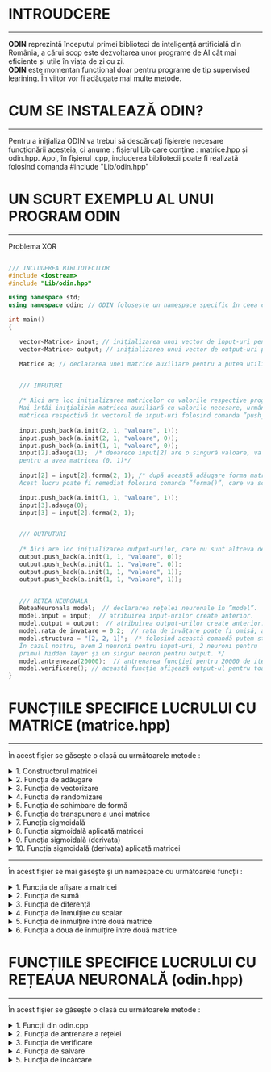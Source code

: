 # INTROUDCERE
---
<b>ODIN</b> reprezintă începutul primei biblioteci de inteligență artificială din România, a cărui scop este dezvoltarea unor programe de AI cât mai eficiente și utile în viața de zi cu zi. <br>
<b>ODIN</b> este momentan funcțional doar pentru programe de tip supervised learining. În viitor vor fi adăugate mai multe metode.

# CUM SE INSTALEAZĂ ODIN?
---
Pentru a inițializa ODIN va trebui să descărcați fișierele necesare funcționării acesteia, ci anume : fișierul Lib care conține : matrice.hpp și odin.hpp. 
Apoi, în fișierul .cpp, includerea bibliotecii poate fi realizată folosind comanda #include "Lib/odin.hpp"

# UN SCURT EXEMPLU AL UNUI PROGRAM ODIN
---
Problema XOR
```c++

/// INCLUDEREA BIBLIOTECILOR
#include <iostream> 
#include "Lib/odin.hpp"

using namespace std;
using namespace odin; // ODIN folosește un namespace specific în ceea ce privește utilizarea funcțiilor necesare

int main()
{

   vector<Matrice> input; // inițializarea unui vector de input-uri pentru a stoca informațiile necesare training-ului.
   vector<Matrice> output; // inițializarea unui vector de output-uri pentru a stoca informațiile necesare training-ului.

   Matrice a; // declararea unei matrice auxiliare pentru a putea utiliza funcțiile din clasa ”Matrice”.


   /// INPUTURI
   
   /* Aici are loc inițializarea matricelor cu valorile respective programului XOR. 
   Mai întâi inițializăm matricea auxiliară cu valorile necesare, urmând ca mai apoi să adăugăm
   matricea respectivă în vectorul de input-uri folosind comanda ”push_back()” din biblioteca ”<vector>”. */
   
   input.push_back(a.init(2, 1, "valoare", 1));
   input.push_back(a.init(2, 1, "valoare", 0));
   input.push_back(a.init(1, 1, "valoare", 0));
   input[2].adauga(1);  /* deoarece input[2] are o singură valoare, va trebui să adăugăm și un 1, 
   pentru a avea matricea (0, 1)*/
   
   input[2] = input[2].forma(2, 1); /* după această adăugare forma matricei se va schimba într-o matrice de tip coloană.
   Acest lucru poate fi remediat folosind comanda ”forma()”, care va schimba dimensiunea matricei. */

   input.push_back(a.init(1, 1, "valoare", 1));
   input[3].adauga(0);
   input[3] = input[2].forma(2, 1);


   /// OUTPUTURI
   
   /* Aici are loc inițializarea output-urilor, care nu sunt altceva decât 4 valori situate într-o matrice. */
   output.push_back(a.init(1, 1, "valoare", 0));
   output.push_back(a.init(1, 1, "valoare", 0));
   output.push_back(a.init(1, 1, "valoare", 1));
   output.push_back(a.init(1, 1, "valoare", 1));


   /// RETEA NEURONALA
   ReteaNeuronala model;  // declararea rețelei neuronale în ”model”.
   model.input = input;  // atribuirea input-urilor create anterior.
   model.output = output;  // atribuirea output-urilor create anterior.
   model.rata_de_invatare = 0.2;  // rata de învățare poate fi omisă, aceasta este default ”0.8”.
   model.structura = "[2, 2, 1]";  /* folosind această comandă putem stabili arhitectura programului. 
   În cazul nostru, avem 2 neuroni pentru input-uri, 2 neuroni pentru 
   primul hidden layer și un singur neuron pentru output. */
   model.antreneaza(20000);  // antrenarea funcției pentru 20000 de iterații.
   model.verificare(); // această funcție afișează output-ul pentru toate valorile din input.
}

```
# FUNCȚIILE SPECIFICE LUCRULUI CU MATRICE (matrice.hpp)
---

În acest fișier se găsește o clasă cu următoarele metode : 

<details>
   <summary> 1. Constructorul matricei </summary>
    <p>
       
  > Parametri : <br>
  <p>
      <b>numar_linii</b> : numărul de linii a matricei (tip : int)<br>
      <b>numar_coloane</b> : numărul de coloane a matricei (tip : int)<br>
      <b>tip_matrice</b> : tipul matricei, poate lua doar două valori : "valoare" sau "random", pentru valoare va inițializa matricea cu o anumită valoare, pentru random o va   inițializa cu valori random (tip : string) <br>
      <b>valoare</b> : acest parametru stabilește valoarea matricei, în cazul tipului de matrice "valoare" sau intervalul (-valoare, valoare), în cazul numerelor random (tip : double)
</p> 

  > Returnează : construiește matricea

---
       
```c++
/* Acesta este constructorul matricei. Primeste ca parametri un numar de linii, respectiv de coloane,
un string care reprezinta tipul matricei, putand lua doar doua valori : "valoare" sau "random". Primul string va genera
o matrice care contine doar valoarea din variabila valoare, iar "random" va genera numere random in intervalul
(-valoare, valoare)*/
// Constructorul clasei
    Matrice (int numar_linii, int numar_coloane, string tip_matrice, double valoare)
    {


        /* Aici are loc initializarea seed-ului folosind biblioteca <random>, in defavoarea implementarii functiei rand(),
        din cauza previzibilitatii acesteia */

        random_device rd;
        mt19937 mt(rd());
        uniform_real_distribution<double> dist(-valoare, valoare);

        if(numar_linii < 0 || numar_coloane < 0)  // daca numarul de linii sau coloane este mai mic decat 0, initializarea nu are sens si nu va avea loc.
        {
            cout << " > Numarul de linii si coloane trebuie sa fie pozitiv." << endl;
            throw int(1);
        }

        else
        {
            //Matrice matrice; // initializarea unei matrice care va reprezenta matricea initializata in fisierul .cpp
            bool val = false;
            bool random = false;


            /* Aceste structuri decizionale verifica tipul matricei, transmis ca parametru prin functia principalt */
            if(tip_matrice == "valoare")
                val = true;
            if(tip_matrice == "random")
                random = true;


            for (int h = 0; h < numar_linii; h++)  // parcurgem numarul de linii al matricei
            {
                vector<double> temp;  // initializam un vector temporar care va retine valorile de pe linia "h"
                for (int w = 0; w < numar_coloane; w++)  // parcurgem numarul de coloane
                {
                    if(val)  // daca tipul matricei este "valoare" adaugam in vectorul temporar valoarea respectiva
                        temp.push_back(valoare);
                    else if(random)  // altfel adaugam un numar random in intervalul cunoscut
                    {

                        temp.push_back((dist(mt)));
                    }

                }

                this->valori.push_back(temp);  // adaugam linia curenta in matrice

            }

            this->linii = numar_linii;  // preluam numarul de linii al matricei si il atribuim clasei
            this->coloane = numar_coloane;  // preluam numarul de coloane al matricei si il atribuim clasei

        }


    }

```
    
  </p>
   
</details>

<details>
<summary> 2. Funcția de adăugare </summary>
   
<p>
   
   > Parametri : <br>
  <p>
   <b>valoare</b> : primește valoarea ce va fi adăugată în matrice (tip : double) <br>
</p> 

  > Returnează : - 
   
```c++

void adauga(double valoare)  /* unicul parametru al functiei este de tip double,
reprezentand valoarea ce va fi adaugata in matrice */
{
  Matrice vector_nou;  /* initializarea unei matrice care va stoca informatiile anterioare, 
  dar, in plus, va avea si noua valoare adaugata */

  vector_nou = vector_nou.init(1, this->linii * this->coloane + 1, "valoare", 0); 
  /* initializam matricea cu liniile matricei din fisierul .cpp, de asemenea, numarul de coloane se va
  incrementa cu 1, reprezentand locul pentru valoarea ce va fi adaugata */


  int index = 0;  // initializam un index care va fi pozitia in functie de linii si coloane

  for(int i = 0; i < this->linii; i++)  // parcurgem numarul de linii a matricei
  {
      for(int j = 0; j < this->coloane; j++)  // parcurgem numarul de coloane a matricei
      {
          index = i * this->coloane + j;  // construim index-ul pe baza liniei si coloanei curente
          vector_nou.valori[0][index] = this->valori[i][j];  // atribuim pozitiei curente valorile din matricea de pe pozitiile i si j
      }
  }

  vector_nou.valori[0][this->coloane * this->linii ] = valoare;  // aici adaugam valoarea dorita pe ultima pozitie a matricei

  this->linii = vector_nou.linii;  // setam numarul de linii in functie de numarul de linii ale matricei construite in functie
  this->coloane = vector_nou.coloane;  // setam numarul de coloane in functie de numarul de coloane ale matricei construite in functie
  this->valori = vector_nou.valori;  // setam valorile in functie de valorile matricei construite in functie


}

```
</p>
</details>
  
<details>
<summary> 3. Funcția de vectorizare </summary>
<p>
   
  > Parametri : - <br>
  > Returnează : returnează matricea de tip coloana

```c++
Matrice vectorizare()  // aceasta functie nu primeste niciun parametru, pur si simplu schimba forma matricei intr-o matrice de tip coloana.
{
  Matrice vector_nou;  // initializarea unei matrice care va stoca informatiile anterioare


  vector_nou.init(1, this->linii * this->coloane, "valoare", 0);  /* initializarea matricei cu valori nule, luand in considerare numarul de linii si coloane ale matricei din fisierul cpp*/

  int index = 0;  // initializam un index care va fi pozitia in functie de linii si coloane

  for(int i = 0; i < this->linii; i++)  // parcurgem numarul de linii ale matricei
  {
      for(int j = 0; j < this->coloane; j++)  // parcurgem numarul de coloane ale matricei
      {
          index = i * this->coloane + j;  // construim index-ul pe baza liniei si coloanei curente
          vector_nou.valori[0][index] = this->valori[i][j];  // atribuim noii matrice elementele de pe pozitiile i si j
      }
  }

  return vector_nou;  // returnam noua matrice de tip coloana
}
```

</p>
</details>

<details>
<summary> 4. Functia de randomizare </summary>
<p>
   
  > Parametri : <br>
  <p>
     <b>input</b> : vectorul de input-uri a căror poziții urmează să fie randomizate (tip : vector<Matrice>) <br>
     <b>output</b> : vectorul de output-uri a căror poziții urmează să fie randomizate (tip : vector<Matrice>) <br>
     <b>numar_inputuri</b> : numărul de elemente supuse randomizării (tip : int) <br>
   </p>

  > Returnează : - 
      
```c++
/* Functia de randomizare are 3 parametri. Primul este reprezentat de vectorul de input-uri,
al doilea de vectorul de output-uri, iar al treilea de numarul de elemente care sunt supuse randomizarii */
void randomizare(vector<Matrice> input, vector<Matrice> output, int numar_inputuri)
{

  /* Aici are loc initializarea seed-ului folosind biblioteca <random>, in defavoarea implementarii functiei rand(),
  din cauza previzibilitatii acesteia */
  random_device rd;
  mt19937 mt(rd());
  uniform_real_distribution<double> dist(0, numar_inputuri);


  for(int i = 0; i < numar_inputuri; i++)  // parcurgem numarul de elemente care vor fi randomizate
  {
      int random = dist(mt);  // retinem in variabila random o valoare random in intervalul [0, numar_inputuri]
      swap(input[i], input[random]);  // schimbam valorile de pe pozitia curenta, cu cele de pe pozitia generata random
      swap(output[i], output[random]);  // schimbam valorile de pe pozitia curenta, cu cele de pe pozitia generata random

  }
}
```

</p>
</details>

<details>
<summary> 5. Funcția de schimbare de formă </summary>
<p>
   
  > Parametri : <br>
  <p>
   <b>dimensiune1</b> : numărul de linii ale viitoarei matrice (tip : int) <br> 
   <b>dimensiune2</b> : numărul de coloane ale viitoarei matrice (tip : int) <br>
</p> 

  > Returnează : returnează matricea 
   
```c++
/* Functia "forma" schimba dimensiunea unei matrice.
 Functia are doar doi parametri, prima dimensiune si a doua, acestea reprezinta
 dimensiunile in care dorim sa convertim matricea. */
Matrice forma(int dimensiune1, int dimensiune2)
{
  if(dimensiune1 * dimensiune2 == this->coloane * this->linii)  // daca produsul dimensiunilor introduse e egal cu cel al matricei se va realiza conversia.
  {

      Matrice vector_nou, vn;  // initializarea unui nou vector, in care sunt copiate informatiile matricei
      vector_nou = this->vectorizare();  // transformarea matricei intr-o matrice de tip coloana

      vn.init(dimensiune1, dimensiune2, "valoare", 0);  // initializarea vectorului cu dimensiunile corespunzatoare

      int index = 0;  // initializam un index care va fi pozitia in functie de linii si coloane
      for(int i = 0;i < dimensiune1; i++)  // parcurgerea liniilor in functie de dimensiunea introdusa
      {
          for(int j = 0; j < dimensiune2; j++)  // parcurgerea liniilor in functie de dimensiunea introdusa
          {
              vn.valori[i][j] = vector_nou.valori[0][index];  // atribuirea noului vector cu valorile din matricea coloana principala
              index++;
          }
      }

      return vn;  // returnam matricea

  }
  else  // daca dimensiunile nu sunt corespunzatoare operatia nu poate fi realizata
  {
      cout << " > Dimensiunea matricei nu poate fi schimbata deoarece valorile introduse nu corespund cu numarul de linii si coloane ale matricei introduse." << endl;
      throw int(6);
  }

}
```

</p>
</details>

<details>
<summary> 6. Funcția de transpunere a unei matrice </summary>
<p>
   
  > Parametri : <br>
  <p>
   <b>matrice</b> : primește matricea a cărei transpusă urmează să fie calculată (tip : Matrice) <br>
</p> 

  > Returnează : returnează matricea 

```c++
/* Aceasta functie calculeaza transpusa matricei, exemplu : pentru o matrice de (3, 1), o va converti in (1, 3) */
Matrice transpusa(Matrice matrice)  
{
  int coloane = matrice.coloane;  // retine numarul de coloane ale matricei in "coloane"
  int linii = matrice.linii;  // retine numarul de linii ale matricei in "linii"

  matrice = forma(coloane, linii);  // schimba forma matricei, liniile devin coloane, iar coloanele devin linii

  return matrice;  // returneaza matricea

}
```

</p>
</details>

<details>
<summary> 7. Funcția sigmoidală </summary>
<p>

   > Parametri : <br>
  <p>
   <b>x</b> : primește o valoare căreia îi va aplica funcția sigmoidală (tip : double) <br>
</p> 

  > Returnează : returnează o valoare după aplicarea funcției sigmoidale 

```c++
/* Functia sigmoidala */
double sigmoid(double x)
{
  return 1 / (1 + exp(-x));  // returneaza o valoare dupa aplicarea functiei sigmoidale
}
```

</p>
</details>  
 
 
<details>
<summary> 8. Funcția sigmoidală aplicată matricei </summary>
<p>
   
   
   > Parametri : <br>
  <p>
   <b>matrice</b> : primește o matrice, apoi fiecărui element din matrice i se va aplica funcția sigmoidală (tip : Matrice) <br>
</p> 

  > Returnează : returnează matricea

```c++
/* Aceasta metoda aplica functia sigmoidala pentru o matrice */
void sigmoid_matrice(Matrice &matrice)
{
  int coloane = matrice.coloane;  // retine numarul de coloane
  int linii = matrice.linii;  // retine numarul de linii

  matrice = matrice.vectorizare();  // vectorizeaza matricea

  for(int i = 0; i < coloane * linii; i++)  // parcurge toate elementele matricei
      matrice.valori[0][i] = sigmoid(matrice.valori[0][i]);  // aplica functia sigmoidala pentru fiecare valoare

  matrice = forma(linii, coloane);  // schimba forma matricei la cea initiala
}
```

</p>
</details>  

<details>
<summary> 9. Funcția sigmoidală (derivata) </summary>
<p>
   
   
   > Parametri : <br>
  <p>
   <b>x</b> : primește o valoare căreia îi va aplica funcția sigmoidală (derivata) (tip : double) <br>
</p> 

  > Returnează : returnează o valoare dupa aplicarea funcției sigmoidale 

```c++
/* Derivata functiei sigmoidale */
double d_sigmoid(double x)
{
  return x * (1 - x);  /* o sa returneze valoarea dupa derivarea unei valori folosind functia sigmoidala (Valoarea trebuie sa aiba in componenta functia sigmoidala inainte de a fi aplicata derivata!!) */
}

```

</p>
</details>  


<details>
<summary> 10. Funcția sigmoidală (derivata) aplicată matricei </summary>
<p>
   
   > Parametri : <br>
  <p>
   <b>matrice</b> : primește o matrice, apoi fiecărui element din matrice i se va aplica funcția sigmoidală (derivata) (tip : Matrice) <br>
</p> 

  > Returnează : returnează matricea

```c++
// Derivata functiei sigmoidale aplicata matricei 
void d_sigmoid_matrice(Matrice &matrice)
{
  int coloane = matrice.coloane;  // retine numarul de coloane
  int linii = matrice.linii;  // retine numarul de linii

  matrice = matrice.vectorizare();  // vectorizeaza matricea

  for(int i = 0; i < coloane * linii; i++)  // parcurge toate elementele matricei
      matrice.valori[0][i] = d_sigmoid(matrice.valori[0][i]);  // aplica derivata sigmoidalei pentru fiecare valoare din matrice

  matrice = forma(linii, coloane);  // schimba forma matricei la cea initiala
}
```

</p>
</details>  

---
În acest fișier se mai găsește și un namespace cu următoarele funcții :

<details>
<summary> 1. Funcția de afișare a matricei </summary>
<p>

> Parametri : <br>
<p>
<b>out : </b> permite folosirea operatorului "<<", urmat de o matrice <br>
<b>matrice : </b> matrice ce urmează să fie afișată (tip : Matrice) <br>
</p>

> Returnează : "afișarea"

```c++

// Acesta este operatorul de afisare, adica putem folosi cout << matrice;
ostream& operator<<(ostream &out, Matrice matrice)
{

  for(int i = 0;i < matrice.linii;i++) // parcurge numarul de linii
  {
      for(int j = 0;j< matrice.coloane;j++) // parcurge numarul de coloane
      {
          out << matrice.valori[i][j] << " "; // afiseaza fiecare element
      }
      out << endl;
  }
  return out;  // returneaza "afisarea"

}

```

</p>
</details>  


<details>
<summary> 2. Funcția de sumă </summary>
<p>

> Parametri : <br>
<p>
<b>matrice1 : </b> prima matrice (tip : Matrice) <br>
<b>matrice2 : </b> a doua matrice (tip : Matrice) <br>
</p>

> Returnează : suma dintre cele două matrice

```c++

// Acesta este operatorul de adunare, face suma intre doua matrice (matrice1 + matrice2)
Matrice operator+(Matrice matrice1, Matrice matrice2)  
{
  Matrice rezultat;  // declararea unei matrice care va stoca noile informatii din adunarea celor doua matrice

  if(!(matrice1.coloane == matrice2.coloane && matrice1.linii == matrice2.linii))  // daca liniile/coloanele primei matrice nu sunt egale cu liniile/coloanele celei de a doua matrice nu se realizeaza operatiunea
  {
      cout << " > Nu se poate realiza suma intre cele doua matrice deoarece nu au aceeasi dimensiune." << endl;
      throw int(2);
  }
  else  // altfel, are loc adunarea
  {
      rezultat = rezultat.init( matrice1.linii, matrice1.coloane, "valoare", 0);  // initializarea matricei cu numarul de coloane, respectiv de linii din prima matrice
      for(int i = 0; i < matrice1.linii; i++)  // parcurgerea liniilor
          for(int j = 0;j < matrice1.coloane; j++) // parcurgerea coloanelor
              rezultat.valori[i][j] = matrice1.valori[i][j] + matrice2.valori[i][j];  // retine suma elementelor de pe pozitia i si j in noua matrice

      return rezultat;  // returneaza rezultatul
  }
}

```

</p>
</details>  

<details>
<summary> 3. Funcția de diferență </summary>
<p>

> Parametri : <br>
<p>
<b>matrice1 : </b> prima matrice (tip : Matrice) <br>
<b>matrice2 : </b> a doua matrice (tip : Matrice) <br>
</p>

> Returnează : diferența dintre cele două matrice

```c++

// Acesta este operatorul de scadere, face diferenta intre doua matrice (matrice1 - matrice2)
Matrice operator-(Matrice matrice1, Matrice matrice2)
{
  Matrice rezultat; // declararea unei matrice care va stoca noile informatii din scaderea celor doua matrice
  if(!(matrice1.coloane == matrice2.coloane && matrice1.linii == matrice2.linii)) // daca liniile/coloanele primei matrice nu sunt egale cu liniile/coloanele celei de a doua matrice nu se realizeaza operatiunea
  {
      cout << " > Nu se poate realiza diferenta intre cele doua matrice deoarece nu au aceeasi dimensiune." << endl;
      throw int(3);
  }

  else // altfel, are loc scaderea
  {
      rezultat = rezultat.init(matrice1.linii, matrice1.coloane, "valoare", 0);  // initializarea matricei cu numarul de coloane, respectiv de linii din prima matrice
      for(int i = 0; i < matrice1.linii; i++)  // parcurgerea liniilor
          for(int j = 0;j < matrice1.coloane; j++)  // parcurgerea coloanelor
              rezultat.valori[i][j] = matrice1.valori[i][j] - matrice2.valori[i][j];  // retine suma elementelor de pe pozitia i si j in noua matrice
      return rezultat;  // returneaza rezultatul
  }
}

```

</p>
</details>  


<details>
<summary> 4. Funcția de înmulțire cu scalar </summary>
<p>

> Parametri : <br>
<p>
<b>valoare_scalar : </b> valoarea cu care vom înmulți fiecare element din matrice (tip : double) <br>
<b>matrice : </b> matrice căruia i se va aplica scalarul (tip : Matrice) <br>
</p>

> Returnează : matricea înmulțită cu valoarea scalarului

```c++

// Acesta este operatorul de inmultire cu scalar, inmulteste fiecare element din matrice cu un numar de tip double
Matrice operator*(double valoare_scalar, Matrice matrice)
{
  Matrice rezultat;  // declararea unei matrice care va stoca noile informatii din inmultirea matricei cu scalarul
  rezultat = rezultat.init(matrice.linii, matrice.coloane, "valoare", 0);  // initializarea matricei cu numarul de coloane, respectiv de linii din prima matrice
  for(int i = 0; i < matrice.linii; i++)  // parcurgerea liniilor
      for(int j = 0;j < matrice.coloane; j++)  // parcurgerea coloanelor
          rezultat.valori[i][j] = valoare_scalar * matrice.valori[i][j];  // retine produsul dintre scalar si elementul matricei transmise in noua matrice
  return rezultat;  // returneaza matricea

}

```

</p>
</details>  

<details>
<summary> 5. Funcția de înmulțire între două matrice </summary>
<p>

> Parametri : <br>
<p>
<b>matrice1 : </b> prima matrice (tip : Matrice) <br>
<b>matrice2 : </b> a doua matrice (tip : Matrice) <br>
</p>

> Returnează : produsul dintre cele două matrice

```c++

// Aceasta este operatorul de inmultirea a doua matrice (matrice1 * matrice2) - dot product
Matrice operator*(Matrice matrice1, Matrice matrice2)
{
  Matrice rezultat; // declararea unei matrice care va stoca noile informatii din inmultirea celor doua matrice

  bool ok = false;

  if(matrice1.coloane == matrice2.linii)  // daca numarul de coloane a primei matrice e egal cu cel de linii a celei de a doua matrice se poate realiza inmultirea
      ok = true;


  if (ok)
  {
      rezultat = rezultat.init(matrice1.linii, matrice2.coloane, "valoare", 0); // initializarea matricei cu numarul de coloane, respectiv de linii din prima matrice
      for(int i = 0; i < matrice1.linii; i++)  // parcurgerea liniilor
      {
          for(int j = 0;j < matrice2.coloane; j++)  // parcurgerea coloanelor
          {
              int k = 0;
              for(int z = 0; z < matrice1.coloane; z++)  // parcurgerea elementelor pentru a putea realiza dot product-ul
              {
                  rezultat.valori[i][j] += matrice1.valori[i][k] * matrice2.valori[k][j];  // realizeaza dot product-ul
                  k ++ ;
              }
          }
      }
      return rezultat;  // returneaza produsul dintre cele doua matrice
  }
  else
  {
      cout << " > Nu se poate realiza produsul intre cele doua matrice deoarece " << matrice1.coloane << " != " << matrice2.linii << ". \n";
      throw int(4);
  }


}


```

</p>
</details>  



<details>
<summary> 6. Funcția a doua de înmulțire între două matrice </summary>
<p>

> Parametri : <br>
<p>
<b>matrice1 : </b> prima matrice (tip : Matrice) <br>
<b>matrice2 : </b> a doua matrice (tip : Matrice) <br>
</p>

> Returnează : produsul dintre cele două matrice (înmulțirea are loc element cu element)

```c++

// Acesta este operatorul de inmutire a doua matrice (matrice1 % matrice2), imultirea are loc element cu element, este TOTAL diferita fata de (matrice1 * matrice2)
Matrice operator%(Matrice matrice1, Matrice matrice2)
{
  Matrice rezultat;  // declararea unei matrice care va stoca noile informatii din inmultirea celor doua matrice
  bool ok = false;

  if(matrice1.coloane == matrice2.coloane && matrice1.linii == matrice2.linii)  // daca numarul de coloane a primei matrice e egal cu cel de linii a celei de a doua matrice se poate realiza inmultirea
      ok = true;


  if (ok)
  {
      rezultat = rezultat.init(matrice1.linii, matrice2.coloane, "valoare", 0);  // initializarea matricei cu numarul de coloane, respectiv de linii din prima matrice
      for(int i = 0; i < matrice1.linii; i++)  // parcurgerea liniilor
      {
          for(int j = 0;j < matrice2.coloane; j++) // parcurgerea coloanelor
          {
              rezultat.valori[i][j] = matrice1.valori[i][j] * matrice2.valori[i][j];  // inmulteste element cu element valorile dintre cele doua matrice si le stocheaza in noua matrice
          }
      }
      return rezultat;  // returneaza produsul dintre cele doua matrice
  }
  else
  {
      cout << " > Nu se poate realiza produsul intre cele doua matrice deoarece nu au aceeasi dimensiune." << endl;
      throw int(5);
  }
}


```

</p>
</details>  

# FUNCȚIILE SPECIFICE LUCRULUI CU REȚEAUA NEURONALĂ (odin.hpp)
---

În acest fișier se găsește o clasă cu următoarele metode : 

<details>
<summary> 1. Funcții din odin.cpp </summary>
<p>

> Ce reprezintă fiecare funcție din odin.hpp?

```c++

ReteaNeuronala model;  // declararea rețelei neuronale
model.input = input;  // atribuirea input-urilor ce urmează să fie antrenate
model.output = output;  // atribuirea output-urilor corespunzătoare input-urilor
model.rata_de_invatare = 0.2;  // rata de învățare poate lua orice valoare în (0, 1) , inițial este setată la 0.8
model.structura = "[2, 2, 1]";  // structura rețelei neuronale, în cazul nostru avem 2 neuroni pentru input-uri, 2 pentru primul hidden layer și unul pentru output
model.antreneaza(20000);  // numărul de ”antrenamente” ale structurii
model.verificare();  // verificarea input-urilor după training

```

</p>
</details>  

<details>
<summary> 2. Funcția de antrenare a rețelei </summary>
<p>
   
  > Parametri : <br>
  <p>
   <b>iterații</b> : numărul de iterații atribuite rețelei (tip : int) <br> 
</p> 

  > Returnează : -
   
```c++
// Aceasta functie este extrem de importanta in aceasta biblioteca deoarece antreneaza sinapsele neuronilor in vederea unor rezultate cat mai bune.
void antreneaza(int iteratii)  // primeste un singur parametru, ci anume, numarul de iteratii
{
  int n = structura.length(); // retine in variabila n lungimea structurii
  char s[n + 1]; // declararea unui tablou de char in care o sa fie structura
  strcpy(s, structura.c_str());  // copiaza structura in vectorul de char (pentru a putea utiliza functiile specifice vectorului de char, ci nu string-ului.

  char *p = strtok(s, ", [ ]");  // retine primul numar din strctura, pointeaza la acel caracter. Spre exemplu : daca avem [2, 2, 1], va retine in pointerul p : 2

  int structura_int[1000]; // aici este un vector de int, care va retine fiecare numar de neuroni din fiecare hidden layer
  while(p != NULL)
  {
      structura_int[index] = stoi(p);  // converteste pointerul in int si il retine in vectorul specficic
      p = strtok(NULL, ", [ ]");  // pointeaza la urmatorul string
      index++;  // incrementeaza pozitia vectorului
  }


  Matrice aux;  // o matrice auxiliara pentru a putea folosi functiile din matrice.hpp

  for(int i = 0; i <= index - 2; i++)
  {
      weights.push_back(aux.init(structura_int[i+1], structura_int[i], "random", 2));  // initalizeaza vectorul de sinapse cu valori random in (-2, 2). Iar dimensiunea este stabilita in functie de numarul de pe poztia i + 1 din strctura si numarul de pe pozitia i
      // aceasta initializare este facuta in felul acesta pentru a putea realiza operatiile specifice matricelor, precum : adunare, scadere, produs, etc...
  }

  for(int i = 0; i <= index - 1; i++)
      biases.push_back(aux.init(structura_int[i + 1], 1, "random", 2));  // initializeaza bias-urile in functie de pozitia de pe i + 1 cu valori in (-2, 2)



  vector<Matrice> hidden_layers;  // declararea unui vector de hidden layers
  for(int z = 0; z < iteratii; z++)  // parcurgem numarul de iteratii transmise ca parametru
  {

      input[z].randomizare(input, output, input.size());  // randomizam input-urile pentru a evita o problema frecvent intalnita in ML, ci anume overfit-ul
      vector<Matrice> errori_hidden_layers; // initializare matrice de erori pentru hidden layers
      for(int i = 0 ; i < input.size(); i++)  // parcurgem lungimea input-urilor
      {
          vector<Matrice> hidden_layers;  // initalizare hidden layers
          Matrice rezultat;  // initializarea unei matrice de rezultat care va retine valori diverse in vederea training-ului
          rezultat = weights[0] * input[i];  // calcularea primului hidden layer
          hidden_layers.push_back(rezultat);  // adaugarea primului hidden layer in vector

          hidden_layers[0] = hidden_layers[0] + biases[0];  // adaugarea bias-ului in primul hidden layer

          hidden_layers[0].sigmoid_matrice(hidden_layers[0]);  // aplicarea functiei sigmoidale pentru primul hidden layer


          for(int j = 1; j <= index - 2; j++)  // parcurgerea urmatoarelor layere.
          {
              rezultat = weights[j] * hidden_layers[j - 1];  // calculeaza produsul in functie de sinapsele curente si hidden layer-ul anterior
              hidden_layers.push_back(rezultat);  // adauga in vector rezultatul
              hidden_layers[j] = biases[j] + hidden_layers[j]; // adauga bias-ul hidden layer-ului
              hidden_layers[j].sigmoid_matrice(hidden_layers[j]);  // aplica functia sigmoidala hidden layer-ului de pe pozitia j

          }

          vector<Matrice> erori_hidden_layers;  // declararea vectorului de erori
          for(int j = 0; j <= index - 2; j++)  // parcurgem vectorul pentru a-l putea initializa cu valori nule
              erori_hidden_layers.push_back(aux.init(1, 1, "valoare", 0));

          erori_hidden_layers[index - 2] = output[i] - hidden_layers[index - 2];  // in felul acesta putem calcula eroarea output-ului.
          // Daca facem diferenta intre output-ul pe care il cunoastem si output-ul care a fost prezis de catre program putem calcula eroarea acestuia


          for(int j = index - 2 - 1; j >= 0; j -- )  // parcurgere hidden layers
          {

              weights[j+1] = weights[j+1].transpusa(weights[j + 1]);  // facem transpusa matricei pentru a putea realiza operatiile viitoare

              erori_hidden_layers[j] = weights[j + 1] * erori_hidden_layers[j + 1];  // distribuim erorile pe pozitia j in functie de cele de pe pozitia j+1

              weights[j+1] = weights[j+1].transpusa(weights[j + 1]); // aducem matricea la forma initiala, aplicand inca o data traspusa



          }


          vector<Matrice> hidden_layers_derivate;
          vector<Matrice> gradienturi;
          vector<Matrice> delta_weights;

          for(int j = 0; j <= index - 2; j++)  // parcurgem vectorii declarati anterior si le atribuim valori nule
          {
              hidden_layers_derivate.push_back(aux.init(1, 1, "valoare", 0));
              gradienturi.push_back(aux.init(1, 1, "valoare", 0));
              delta_weights.push_back(aux.init(1, 1, "valoare", 0));
          }


          for(int j = index - 2 ; j >= 0; j -- )  // parcurgem vectorii 
          {
              hidden_layers_derivate[j] = hidden_layers[j];  // retinem hidden layerul de pe pozitia j in noul vector
              hidden_layers_derivate[j].d_sigmoid_matrice(hidden_layers_derivate[j]);  // aplicam derivata functiei sigmoidale hidden layer-ului

              gradienturi[j] = erori_hidden_layers[j] % hidden_layers_derivate[j];  // calculam gradientul in functie de eroare si derivata (inmultim matricele element cu element)
              gradienturi[j] = rata_de_invatare * gradienturi[j];  // aplicam rata de invatare

              biases[j] = biases[j] + gradienturi[j]; // adaugam gradient-urile bias-ului

          }


          for(int j = index - 2; j >= 1; j--)
          {
              hidden_layers[j - 1] = hidden_layers[j-1].transpusa(hidden_layers[j - 1]); // transpusa matricei
              delta_weights[j] = gradienturi[j] * hidden_layers[j - 1];  // calculam delta weights-urile pentru a putea adauga diferenta necesara in vederea imbunatatirii retelei neuronale, acesta valori sunt relativ mici.
              hidden_layers[j - 1] = hidden_layers[j - 1].transpusa(hidden_layers[j - 1]);  // revenirea la forma initiala a matricei
          }

          input[i] = input[i].transpusa(input[i]);  // transpusa input-ului

          delta_weights[0] = gradienturi[0] * input[i];  // calculam delta weights-urile necesare pentru input-uri 
          input[i] = input[i].transpusa(input[i]);  // revenim la forma initiala a input-urilor


          // folosind acest for actualizam sinapsele in functie de delta_weights (pe care le-am calculat la pasii anteriori)
          for(int j = 0; j<=index-2;j++)
          {
              weights[j] = delta_weights[j] + weights[j];
          }

      }
      cout << endl;
      cout << z << " / " << iteratii;
      cout << endl;
  }

  cout << endl << endl;

}
```

</p>
</details>

<details>
<summary> 3. Funcția de verificare </summary>
<p>

> Parametri : - <br>

> Returnează : nu returnează nimic, ci doar afișează toate predicțiile în funcție de input-urile antrenate

```c++

// Aceasta functie este asemanatoare cu cea de training, doar ca nu antreneaza nimic, ci doar genereaza valorile in functie de sinapsele antrenate pentru input-urile introduse
void verificare()
{
  vector<Matrice> hidden_layers;
  int n = structura.length();
  char s[n + 1];
  strcpy(s, structura.c_str());

  char *p = strtok(s, ", [ ]");


  int index = 0;
  int structura_int[1000];
  while(p != NULL)
  {
      structura_int[index] = stoi(p);
      p = strtok(NULL, ", [ ]");
      index++;
  }

  Matrice aux;

  for(int i = 0; i <= index - 2; i++)
  {
      hidden_layers.push_back(aux.init(1, 1, "valoare", 0));
  }

  for(int i = 0 ; i < input.size(); i++)
  {
      hidden_layers[0] = weights[0] * input[i];
      hidden_layers[0] = hidden_layers[0] + biases[0];
      hidden_layers[0].sigmoid_matrice(hidden_layers[0]);


      for(int j = 1; j <= index - 2; j++)
      {
          hidden_layers[j] = weights[j] * hidden_layers[j - 1];
          hidden_layers[j] = hidden_layers[j] + biases[j];
          hidden_layers[j].sigmoid_matrice(hidden_layers[j]);

      }

      cout << (hidden_layers[index-2]);
      cout << endl;

  }
}


```

</p>
</details>  

<details>
<summary> 4. Funcția de salvare </summary>
<p>

> Parametri : <br>
<p>
<b>fisier</b> : numele fișierului în care vor fi stocate informațiile (tip : char[]) <br>
</p>

> Returnează : -

```c++

// Aceasta este functia care salveaza datele referitoare la training
void salvare(char fisier[])
{

  char fis[1000];  // un vector de char care stocheaza informatii referitoare la fisierul in care vor fi datele
  strcpy(fis, fisier);  // copiaza numele fisierului in vectorul fis
  char extensie[] = {".odin"};  // creeaza extensia bazei de date
  strcat(fis, extensie); // adauga extensia fisierului

  ofstream o(fis);  // declara fisierul de iesire

  o << index;  // scrie in fisierul de iesire indexul
  o << endl;

  for(int i = 0; i <= index - 2; i++)
  {
      o << weights[i].linii << " " << weights[i].coloane << endl;  // scrie numarul de linii si coloane a tuturor sinapselor
  }
  for(int i = 0; i <= index - 2; i++)
  {
      o << biases[i].linii << " " << biases[i].coloane << endl;  // scrie numarul de linii si coloane a tuturor bias-urilor
  }

  o << endl;


  for(int z = 0; z <= index - 2; z++)  // parcurge toate sinapsele
  {
      for(int i = 0;i < weights[z].linii;i++)  // parcurge liniile pentru sinapsa la pozitia z
      {
          for(int j = 0;j< weights[z].coloane;j++) // parcurge coloanele pentru sinapsa la pozitia z
          {
              o << weights[z].valori[i][j] << " ";  // scrie valorile sinapselor in fisier
          }
          o << endl;
      }
      o << endl;
  }

  o << endl;

  for(int z = 0; z <= index - 2; z++)  // parcurge toate bias-urile
  {
      for(int i = 0;i < biases[z].linii;i++) // parcurge liniile pentru bias-ul la pozitia z
      {
          for(int j = 0;j< biases[z].coloane;j++)  // parcurge coloanele pentru bias-ul la pozitia z
          {
              o << biases[z].valori[i][j] << " ";  // scrie valorile bias-urilor
          }
          o << endl;
      }
      o << endl;
  }

  o << endl;
  o << structura;  // scrie arhitectura retelei neuronale

  o.close();  // inchide fisierul
}



```

</p>
</details>  

<details>
<summary> 5. Funcția de încărcare </summary>
<p>

> Parametri : <br>
<p>
<b>fisier</b> : numele fișierului din care vor fi citite informațiile (tip : char[]) <br>
</p>

> Returnează : nu returnează nimic, doar schimbă variabilele globale care aparțin rețelei neuronale

```c++
void incarcare(char fisier[])
{

  // afla numele fisierului (la fel ca la salvare)
  char fis[1000];
  strcpy(fis, fisier);
  char extensie[] = {".odin"};
  strcat(fis, extensie);

  ifstream f(fis);

  double x;

  int lungime = 0;

  vector <punct> pct;
  int k = 0;
  int suma = 0;
  while(f >> x)  // citeste fiecare valoare din fisier si o atribuie valorii x
  {
      if(lungime == 0) // daca lungimea e 0, inseamna ca e la prima pozitie si retine index-ul, care reprezinta numarul de coloane pentru dimensiunile urmatoarelor matrice
          index = x;
      else  if(lungime > 0 && lungime <= (index - 1)* 2 * 2)  // daca lungimea e mai mare decat 0 si mai mica decat toate valorile dimensiunilor adunate executa urmatoarele :
      {

          // Creeaza un punct pe care il adauga vectorului de puncte (practic sunt dimensiunile matricelor (p.x = liniile, iar p.y = coloanele)
          punct p;
          if(lungime % 2 != 0)
          {
              p.x = x;
          }
          else
          {
              p.y = x;
              pct.push_back(p);
          }
      }

      lungime ++;  // updateaza dimensiunea
  }

  for(int i = 0; i < pct.size(); i++)
      suma += pct[i].x * pct[i].y;


  // Reseteaza fisierul, pointerul va fi iarasi la inceputul fisierului
  f.clear();
  f.seekg(0, ios::beg);


  lungime = 0;
  int pos = 0;
  vector<Matrice> matrice;
  bool ok = true;
  char c;
  string str;

  while(ok)
  {
      if(lungime > pct.size() * 2)  // daca am trecut de identificarea dimensiunilor matricelor executam urmatoarele comenzi
      {
          if(pos < pct.size())  // daca pozitia e mai mica decat aceste dimeniuni
          {
              Matrice matrice;  // initializam o matrice

              matrice.linii = pct[pos].x;  // matricea va avea numarul de linii din valoarea pct[pos].x, adica linia de pe pozitia "pos"
              matrice.coloane = pct[pos].y;  // matricea va avea numarul de coloane din valoarea pct[pos].y, adica coloana de pe pozitia "pos"

              for(int i = 0; i < pct[pos].x; i++)  // parcurge liniile matricei
              {
                  vector<double> temp;
                  for(int j = 0; j < pct[pos].y; j++)  // parcurge coloanele matricei
                  {
                      f >> x;  // citeste valorile din fisier
                      temp.push_back(x);  // le adauga in vectorul temporar
                  }
                  matrice.valori.push_back(temp); // adauga vectorul temporar in matrice
              }

              if(pos < pct.size() / 2)  // daca sunt citite sinapsele
              {
                  forma(matrice, pct[pos].x, pct[pos].y);  // schimba forma matricei in functie de dimensiunile din vectorul construit anterior
                  weights.push_back(matrice);  // adauga matricea in vectorul de sinapse
              }
              else  // altfel sunt citite bias-urile
              {
                  forma(matrice, pct[pos].x, pct[pos].y); // schimba forma matricei in functie de dimensiunile din vectorul construit anterior
                  biases.push_back(matrice);  // adauga matricea in vectorul de bias-uri
              }

              pos ++ ;
          }
          else
          {
              f >> c;  // citeste un caracter

              str += c;  // adauga caracterul in acest string

              if(c == ']')  // daca valoarea citita este ']' inseamna ca s-a ajuns la finalul fisierului si se opreste citirea
                  ok = false;
          }
      }
      else
      {
          f >> x;  // citeste x-ul
          lungime ++ ; // updateaza lungimea
      }
  }

  structura = str;  // retine str-ul constuit in while in variabila globala "structura"

}

```

</p>
</details>  





